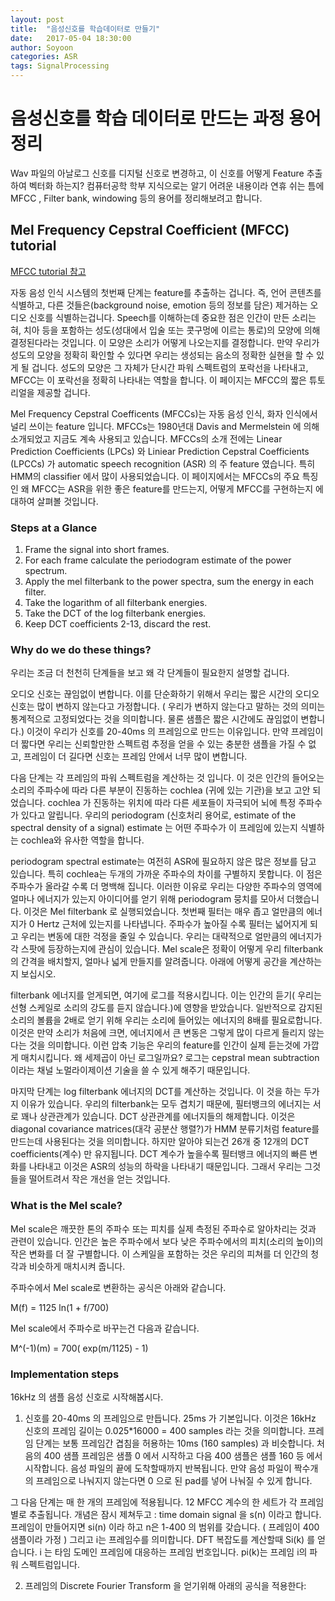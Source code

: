 ```yaml
---
layout: post
title:  "음성신호를 학습데이터로 만들기"
date:   2017-05-04 18:30:00
author: Soyoon
categories: ASR
tags: SignalProcessing
---
```


# 음성신호를 학습 데이터로 만드는 과정 용어 정리

Wav 파일의 아날로그 신호를 디지털 신호로 변경하고, 이 신호를 어떻게 Feature 추출하여 벡터화 하는지?
컴퓨터공학 학부 지식으로는 알기 어려운 내용이라 연휴 쉬는 틈에 MFCC , Filter bank, windowing 등의 용어를 정리해보려고 합니다.

## Mel Frequency Cepstral Coefficient (MFCC) tutorial
[MFCC tutorial 참고](http://www.practicalcryptography.com/miscellaneous/machine-learning/guide-mel-frequency-cepstral-coefficients-mfccs/)

자동 음성 인식 시스템의 첫번째 단계는 feature를 추출하는 겁니다. 즉, 언어 콘텐츠를 식별하고, 다른 것들은(background noise, emotion 등의 정보를 담은) 제거하는 오디오 신호를 식별하는겁니다.
Speech를 이해하는데 중요한 점은 인간이 만든 소리는 혀, 치아 등을 포함하는 성도(성대에서 입술 또는 콧구멍에 이르는 통로)의 모양에 의해 결정된다라는 것입니다.
이 모양은 소리가 어떻게 나오는지를 결정합니다. 만약 우리가 성도의 모양을 정확히 확인할 수 있다면 우리는 생성되는 음소의 정확한 실현을 할 수 있게 될 겁니다.
성도의 모양은 그 자체가 단시간 파워 스펙트럼의 포락선을 나타내고, MFCC는 이 포락선을 정확히 나타내는 역할을 합니다. 이 페이지는 MFCC의 짧은 튜토리얼을 제공할 겁니다.

Mel Frequency Cepstral Coefficents (MFCCs)는 자동 음성 인식, 화자 인식에서 널리 쓰이는 feature 입니다. MFCCs는 1980년대 Davis and Mermelstein 에 의해 소개되었고 지금도 계속 사용되고 있습니다.
MFCCs의 소개 전에는 Linear Prediction Coefficients (LPCs) 와 Liniear Prediction Cepstral Coefficients (LPCCs) 가 automatic speech recognition (ASR) 의 주 feature 였습니다. 특히 HMM의 classifier 에서 많이 사용되었습니다.
이 페이지에서는 MFCCs의 주요 특징인 왜 MFCC는 ASR을 위한 좋은 feature를 만드는지, 어떻게 MFCC를 구현하는지 에 대하여 살펴볼 것입니다.

### Steps at a Glance

1. Frame the signal into short frames.
2. For each frame calculate the periodogram estimate of the power spectrum.
3. Apply the mel filterbank to the power spectra, sum the energy in each filter.
4. Take the logarithm of all filterbank energies.
5. Take the DCT of the log filterbank energies.
6. Keep DCT coefficients 2-13, discard the rest.


### Why do we do these things?

우리는 조금 더 천천히 단계들을 보고 왜 각 단계들이 필요한지 설명할 겁니다.

오디오 신호는 끊임없이 변합니다. 이를 단순화하기 위해서 우리는 짧은 시간의 오디오 신호는 많이 변하지 않는다고 가정합니다.
( 우리가 변하지 않는다고 말하는 것의 의미는 통계적으로 고정되었다는 것을 의미합니다. 물론 샘플은 짧은 시간에도 끊임없이 변합니다.)
이것이 우리가 신호를 20-40ms 의 프레임으로 만드는 이유입니다.
만약 프레임이 더 짧다면 우리는 신뢰할만한 스펙트럼 추정을 얻을 수 있는 충분한 샘플을 가질 수 없고, 프레임이 더 길다면 신호는 프레임 안에서 너무 많이 변합니다.


다음 단계는 각 프레임의 파워 스펙트럼을 계산하는 것 입니다. 이 것은 인간의 들어오는 소리의 주파수에 따라 다른 부분이 진동하는 cochlea (귀에 있는 기관)을 보고 고안 되었습니다.
cochlea 가 진동하는 위치에 따라 다른 세포들이 자극되어 뇌에 특정 주파수가 있다고 알립니다. 우리의 periodogram (신호처리 용어로, estimate of the spectral density of a signal) estimate 는 어떤 주파수가 이 프레임에 있는지 식별하는 cochlea와 유사한 역할을 합니다.


periodogram spectral estimate는 여전히 ASR에 필요하지 않은 많은 정보를 담고 있습니다. 특히 cochlea는 두개의 가까운 주파수의 차이를 구별하지 못합니다. 이 점은 주파수가 올라갈 수록 더 명백해 집니다.
이러한 이유로 우리는 다양한 주파수의 영역에 얼마나 에너지가 있는지 아이디어를 얻기 위해 periodogram 뭉치를 모아서 더했습니다.
이것은 Mel filterbank 로 실행되었습니다.
첫번째 필터는 매우 좁고 얼만큼의 에너지가 0 Hertz 근처에 있는지를 나타냅니다.
주파수가 높아질 수록 필터는 넓어지게 되고 우리는 변동에 대한 걱정을 줄일 수 있습니다.
우리는 대략적으로 얼만큼의 에너지가 각 스팟에 등장하는지에 관심이 있습니다.
Mel scale은 정확이 어떻게 우리 filterbank의 간격을 배치할지, 얼마나 넓게 만들지를 알려줍니다. 아래에 어떻게 공간을 계산하는지 보십시오.


filterbank 에너지를 얻게되면, 여기에 로그를 적용시킵니다. 이는 인간의 듣기( 우리는 선형 스케일로 소리의 강도를 듣지 않습니다.)에 영향을 받았습니다.
일반적으로 감지된 소리의 볼륨을 2배로 얻기 위해 우리는 소리에 들어있는 에너지의 8배를 필요로합니다. 이것은 만약 소리가 처음에 크면, 에너지에서 큰 변동은 그렇게 많이 다르게 들리지 않는다는 것을 의미합니다.
이런 압축 기능은 우리의 feature를 인간이 실제 듣는것에 가깝게 매치시킵니다. 왜 세제곱이 아닌 로그일까요? 로그는 cepstral mean subtraction 이라는 채널 노멀라이제이션 기술을 쓸 수 있게 해주기 때문입니다.


마지막 단계는 log filterbank 에너지의 DCT를 계산하는 것입니다. 이 것을 하는 두가지 이유가 있습니다.
우리의 filterbank는 모두 겹치기 때문에, 필터뱅크의 에너지는 서로 꽤나 상관관계가 있습니다.
DCT 상관관계를 에너지들의 해제합니다. 이것은 diagonal covariance matrices(대각 공분산 행렬?)가 HMM 분류기처럼 feature를 만드는데 사용된다는 것을 의미합니다.
하지만 알아야 되는건 26개 중 12개의 DCT coefficients(계수) 만 유지됩니다.
DCT 계수가 높을수록 필터뱅크 에너지의 빠른 변화를 나타내고 이것은 ASR의 성능의 하락을 나타내기 때문입니다.
그래서 우리는 그것들을 떨어트려서 작은 개선을 얻는 것입니다.


### What is the Mel scale?

Mel scale은 깨끗한 톤의 주파수 또는 피치를 실제 측정된 주파수로 알아차리는 것과 관련이 있습니다.
인간은 높은 주파수에서 보다 낮은 주파수에서의 피치(소리의 높이)의 작은 변화를 더 잘 구별합니다. 이 스케일을 포함하는 것은 우리의 피쳐를 더 인간의 청각과 비슷하게 매치시켜 줍니다.

주파수에서 Mel scale로 변환하는 공식은 아래와 같습니다.


M(f) = 1125 ln(1 + f/700)


Mel scale에서 주파수로 바꾸는건 다음과 같습니다.


M^(-1)(m) = 700( exp(m/1125) - 1)



### Implementation steps

16kHz 의 샘플 음성 신호로 시작해봅시다.

1. 신호를 20-40ms 의 프레임으로 만듭니다. 25ms 가 기본입니다. 이것은 16kHz 신호의 프레임 길이는 0.025*16000 = 400 samples 라는 것을 의미합니다.
프레임 단계는 보통 프레임간 겹침을 허용하는 10ms (160 samples) 과 비슷합니다. 처음의 400 샘플 프레임은 샘플 0 에서 시작하고 다음 400 샘플은 샘플 160 등 에서 시작합니다. 음성 파일의 끝에 도착할때까지 반복됩니다.
만약 음성 파일이 짝수개의 프레임으로 나눠지지 않는다면 0 으로 된 pad를 넣어 나눠질 수 있게 합니다.

그 다음 단계는 매 한 개의 프레임에 적용됩니다. 12 MFCC 계수의 한 세트가 각 프레임별로 추출됩니다. 개념은 잠시 제쳐두고 : time domain signal 을 s(n) 이라고 합니다. 프레임이 만들어지면 si(n) 이라 하고
n은 1-400 의 범위를 갖습니다. ( 프레임이 400 샘플이라 가정 ) 그리고 i는 프레임수를 의미합니다.
DFT 복잡도를 계산할때 Si(k) 를 얻습니다. i 는 타임 도메인 프레임에 대응하는 프레임 번호입니다. pi(k)는 프레임 i의 파워 스펙트럼입니다.


2. 프레임의 Discrete Fourier Transform 을 얻기위해 아래의 공식을 적용한다:
